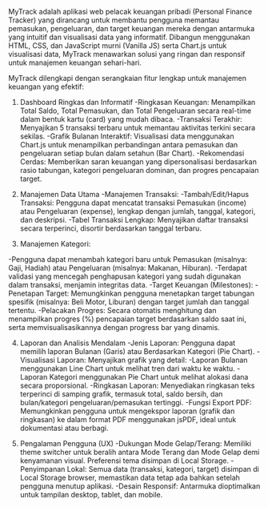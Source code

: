 MyTrack adalah aplikasi web pelacak keuangan pribadi (Personal Finance Tracker) yang dirancang untuk membantu pengguna memantau pemasukan, pengeluaran, dan target keuangan mereka dengan antarmuka yang intuitif dan visualisasi data yang informatif. 
Dibangun menggunakan HTML, CSS, dan JavaScript murni (Vanilla JS) serta Chart.js untuk visualisasi data, MyTrack menawarkan solusi yang ringan dan responsif untuk manajemen keuangan sehari-hari.

MyTrack dilengkapi dengan serangkaian fitur lengkap untuk manajemen keuangan yang efektif:

1. Dashboard Ringkas dan Informatif
-Ringkasan Keuangan: Menampilkan Total Saldo, Total Pemasukan, dan Total Pengeluaran secara real-time dalam bentuk kartu (card) yang mudah dibaca.
-Transaksi Terakhir: Menyajikan 5 transaksi terbaru untuk memantau aktivitas terkini secara sekilas.
-Grafik Bulanan Interaktif: Visualisasi data menggunakan Chart.js untuk menampilkan perbandingan antara pemasukan dan pengeluaran setiap bulan dalam setahun (Bar Chart).
-Rekomendasi Cerdas: Memberikan saran keuangan yang dipersonalisasi berdasarkan rasio tabungan, kategori pengeluaran dominan, dan progres pencapaian target.

2. Manajemen Data Utama
-Manajemen Transaksi:
-Tambah/Edit/Hapus Transaksi: Pengguna dapat mencatat transaksi Pemasukan (income) atau Pengeluaran (expense), lengkap dengan jumlah, tanggal, kategori, dan deskripsi.
-Tabel Transaksi Lengkap: Menyajikan daftar transaksi secara terperinci, disortir berdasarkan tanggal terbaru.

3. Manajemen Kategori:

-Pengguna dapat menambah kategori baru untuk Pemasukan (misalnya: Gaji, Hadiah) atau Pengeluaran (misalnya: Makanan, Hiburan).
-Terdapat validasi yang mencegah penghapusan kategori yang sudah digunakan dalam transaksi, menjamin integritas data.
-Target Keuangan (Milestones):
-Penetapan Target: Memungkinkan pengguna menetapkan target tabungan spesifik (misalnya: Beli Motor, Liburan) dengan target jumlah dan tanggal tertentu.
-Pelacakan Progres: Secara otomatis menghitung dan menampilkan progres (%) pencapaian target berdasarkan saldo saat ini, serta memvisualisasikannya dengan progress bar yang dinamis.

4. Laporan dan Analisis Mendalam
-Jenis Laporan: Pengguna dapat memilih laporan Bulanan (Garis) atau Berdasarkan Kategori (Pie Chart).
-Visualisasi Laporan: Menyajikan grafik yang detail:
-Laporan Bulanan menggunakan Line Chart untuk melihat tren dari waktu ke waktu.
-Laporan Kategori menggunakan Pie Chart untuk melihat alokasi dana secara proporsional.
-Ringkasan Laporan: Menyediakan ringkasan teks terperinci di samping grafik, termasuk total, saldo bersih, dan bulan/kategori pengeluaran/pemasukan tertinggi.
-Fungsi Export PDF: Memungkinkan pengguna untuk mengekspor laporan (grafik dan ringkasan) ke dalam format PDF menggunakan jsPDF, ideal untuk dokumentasi atau berbagi.

5. Pengalaman Pengguna (UX)
-Dukungan Mode Gelap/Terang: Memiliki theme switcher untuk beralih antara Mode Terang dan Mode Gelap demi kenyamanan visual. Preferensi tema disimpan di Local Storage.
-Penyimpanan Lokal: Semua data (transaksi, kategori, target) disimpan di Local Storage browser, memastikan data tetap ada bahkan setelah pengguna menutup aplikasi.
-Desain Responsif: Antarmuka dioptimalkan untuk tampilan desktop, tablet, dan mobile.
